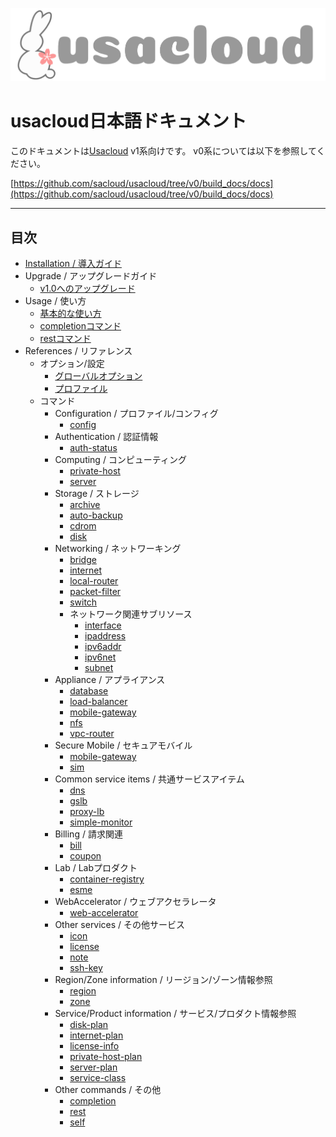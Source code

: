 ![usacloud_logo.png](images/usacloud_logo_h.png)

# usacloud日本語ドキュメント

このドキュメントは[Usacloud](https://github.com/sacloud/usacloud) v1系向けです。
v0系については以下を参照してください。

[https://github.com/sacloud/usacloud/tree/v0/build_docs/docs](https://github.com/sacloud/usacloud/tree/v0/build_docs/docs)

---

## 目次

* [Installation / 導入ガイド](installation/start_guide)
* Upgrade / アップグレードガイド
    - [v1.0へのアップグレード](upgrade/v1_0_0)
* Usage / 使い方
    - [基本的な使い方](guides/basic_usage)
    - [completionコマンド](guides/completion)
    - [restコマンド](guides/rest)
* References / リファレンス
    * オプション/設定
        - [グローバルオプション](commands/global.md)
        - [プロファイル](commands/profile.md)
    * コマンド
        * Configuration / プロファイル/コンフィグ
            - [config](commands/config)
        * Authentication / 認証情報
            - [auth-status](commands/auth-status)
        * Computing / コンピューティング
            - [private-host](commands/private-host)
            - [server](commands/server)
        * Storage / ストレージ
            - [archive](commands/archive)
            - [auto-backup](commands/auto-backup)
            - [cdrom](commands/cdrom)
            - [disk](commands/disk)
        * Networking / ネットワーキング
            - [bridge](commands/bridge)
            - [internet](commands/internet)
            - [local-router](commands/local-router)
            - [packet-filter](commands/packet-filter)
            - [switch](commands/switch)
            * ネットワーク関連サブリソース
                - [interface](commands/interface)
                - [ipaddress](commands/ipaddress)
                - [ipv6addr](commands/ipv6addr)
                - [ipv6net](commands/ipv6net)
                - [subnet](commands/subnet)
        * Appliance / アプライアンス
            - [database](commands/database)
            - [load-balancer](commands/load-balancer)
            - [mobile-gateway](commands/mobile-gateway)
            - [nfs](commands/nfs)
            - [vpc-router](commands/vpc-router)
        * Secure Mobile / セキュアモバイル
            - [mobile-gateway](commands/mobile-gateway)
            - [sim](commands/sim)
        * Common service items / 共通サービスアイテム
            - [dns](commands/dns)
            - [gslb](commands/gslb)
            - [proxy-lb](commands/proxy-lb)
            - [simple-monitor](commands/simple-monitor)
        * Billing / 請求関連
            - [bill](commands/bill)
            - [coupon](commands/coupon)
        * Lab / Labプロダクト
            - [container-registry](commands/container-registry)
            - [esme](commands/esme)
        * WebAccelerator / ウェブアクセラレータ
            - [web-accelerator](commands/web-accelerator)
        * Other services / その他サービス
            - [icon](commands/icon)
            - [license](commands/license)
            - [note](commands/note)
            - [ssh-key](commands/ssh-key)
         * Region/Zone information / リージョン/ゾーン情報参照
            - [region](commands/region)
            - [zone](commands/zone)
        * Service/Product information / サービス/プロダクト情報参照
            - [disk-plan](commands/disk-plan)
            - [internet-plan](commands/internet-plan)
            - [license-info](commands/license-info)
            - [private-host-plan](commands/private-host-plan)
            - [server-plan](commands/server-plan)
            - [service-class](commands/service-class)
        * Other commands / その他
            - [completion](commands/completion)
            - [rest](commands/rest)
            - [self](commands/self)